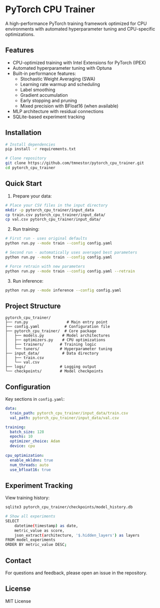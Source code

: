 # PyTorch CPU Trainer

A high-performance PyTorch training framework optimized for CPU environments with automated hyperparameter tuning and CPU-specific optimizations.

## Features
- CPU-optimized training with Intel Extensions for PyTorch (IPEX)
- Automated hyperparameter tuning with Optuna
- Built-in performance features:
  - Stochastic Weight Averaging (SWA)
  - Learning rate warmup and scheduling
  - Label smoothing
  - Gradient accumulation
  - Early stopping and pruning
  - Mixed precision with BFloat16 (when available)
- MLP architecture with residual connections
- SQLite-based experiment tracking

## Installation

```bash
# Install dependencies
pip install -r requirements.txt

# Clone repository
git clone https://github.com/tmnestor/pytorch_cpu_trainer.git
cd pytorch_cpu_trainer
```

## Quick Start

1. Prepare your data:
```bash
# Place your CSV files in the input directory
mkdir -p pytorch_cpu_trainer/input_data
cp train.csv pytorch_cpu_trainer/input_data/
cp val.csv pytorch_cpu_trainer/input_data/
```

2. Run training:
```bash
# First run - uses original defaults
python run.py --mode train --config config.yaml

# Second run - automatically uses averaged best parameters
python run.py --mode train --config config.yaml

# Force retrain with new parameters
python run.py --mode train --config config.yaml --retrain
```

3. Run inference:
```bash
python run.py --mode inference --config config.yaml
```

## Project Structure
```
pytorch_cpu_trainer/
├── run.py                 # Main entry point
├── config.yaml           # Configuration file
├── pytorch_cpu_trainer/  # Core package
│   ├── models.py        # Model architectures
│   ├── optimizers.py    # CPU optimizations
│   ├── trainers/       # Training logic
│   └── tuners/         # Hyperparameter tuning
├── input_data/          # Data directory
│   ├── train.csv
│   └── val.csv
├── logs/               # Logging output
└── checkpoints/        # Model checkpoints
```

## Configuration

Key sections in `config.yaml`:
```yaml
data:
  train_path: pytorch_cpu_trainer/input_data/train.csv
  val_path: pytorch_cpu_trainer/input_data/val.csv

training:
  batch_size: 128
  epochs: 10
  optimizer_choice: Adam
  device: cpu
  
cpu_optimization:
  enable_mkldnn: true
  num_threads: auto
  use_bfloat16: true
```

## Experiment Tracking

View training history:
```bash
sqlite3 pytorch_cpu_trainer/checkpoints/model_history.db

# Show all experiments
SELECT 
    datetime(timestamp) as date,
    metric_value as score,
    json_extract(architecture, '$.hidden_layers') as layers
FROM model_experiments 
ORDER BY metric_value DESC;
```

## Contact

For questions and feedback, please open an issue in the repository.

## License

MIT License